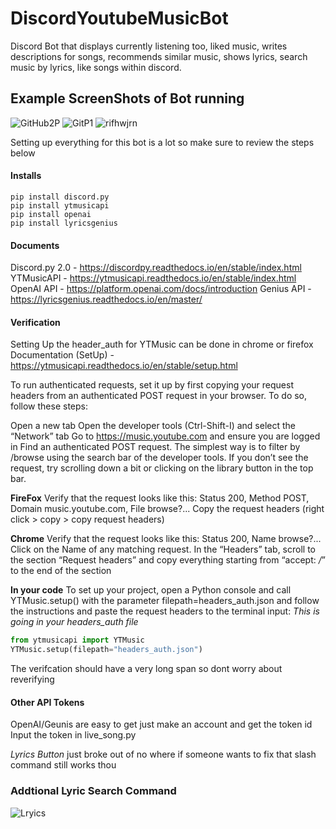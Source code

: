 # DiscordYoutubeMusicBot
Discord Bot that displays currently listening too, liked music, writes descriptions for songs, recommends similar music, shows lyrics, search music by lyrics, like songs within discord.

## Example ScreenShots of Bot running 
![GitHub2P](https://user-images.githubusercontent.com/82426784/236603446-8c6e7a25-460f-4a4c-abfb-77d4d5b6a844.png)
![GitP1](https://user-images.githubusercontent.com/82426784/236603448-2486b47b-4b3f-4ec6-a4f5-8f99766949c8.png)
![rifhwjrn](https://user-images.githubusercontent.com/82426784/236603463-5eb10b38-616c-4be7-99fd-122445ac81d2.png)


Setting up everything for this bot is a lot so make sure to review the steps below

#### Installs
```
pip install discord.py
pip install ytmusicapi
pip install openai
pip install lyricsgenius
```

#### Documents
Discord.py 2.0 - https://discordpy.readthedocs.io/en/stable/index.html
YTMusicAPI - https://ytmusicapi.readthedocs.io/en/stable/index.html
OpenAI API - https://platform.openai.com/docs/introduction
Genius API - https://lyricsgenius.readthedocs.io/en/master/

#### Verification

Setting Up the header_auth for YTMusic can be done in chrome or firefox
Documentation (SetUp) - https://ytmusicapi.readthedocs.io/en/stable/setup.html

To run authenticated requests, set it up by first copying your request headers from an authenticated POST request in your browser. To do so, follow these steps:

Open a new tab
Open the developer tools (Ctrl-Shift-I) and select the “Network” tab
Go to https://music.youtube.com and ensure you are logged in
Find an authenticated POST request. The simplest way is to filter by /browse using the search bar of the developer tools. If you don’t see the request, try scrolling down a bit or clicking on the library button in the top bar.

**FireFox** 
Verify that the request looks like this: Status 200, Method POST, Domain music.youtube.com, File browse?...
Copy the request headers (right click > copy > copy request headers)

**Chrome** 
Verify that the request looks like this: Status 200, Name browse?...
Click on the Name of any matching request. In the “Headers” tab, scroll to the section “Request headers” and copy everything starting from “accept: */*” to the end of the section

**In your code**
To set up your project, open a Python console and call YTMusic.setup() with the parameter filepath=headers_auth.json and follow the instructions and paste the request headers to the terminal input: *This is going in your headers_auth file*
```Python
from ytmusicapi import YTMusic
YTMusic.setup(filepath="headers_auth.json")
```
The verifcation should have a very long span so dont worry about reverifying

#### Other API Tokens
OpenAI/Geunis are easy to get just make an account and get the token id
Input the token in live_song.py

*Lyrics Button* just broke out of no where if someone wants to fix that slash command still works thou

### Addtional Lyric Search Command
![Lryics](https://user-images.githubusercontent.com/82426784/236603483-2cc7cc20-2a8d-4b21-9057-c06ede213198.png)

